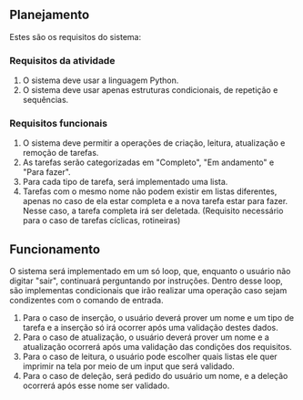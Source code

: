 ## Planejamento

Estes são os requisitos do sistema:

### Requisitos da atividade

1. O sistema deve usar a linguagem Python.
2. O sistema deve usar apenas estruturas condicionais, de repetição e sequências.

### Requisitos funcionais

1. O sistema deve permitir a operações de criação, leitura, atualização e remoção de tarefas.
2. As tarefas serão categorizadas em "Completo", "Em andamento" e "Para fazer".
3. Para cada tipo de tarefa, será implementado uma lista.
4. Tarefas com o mesmo nome não podem existir em listas diferentes, apenas no caso de ela estar completa e a nova tarefa estar para fazer. Nesse caso, a tarefa completa irá ser deletada. (Requisito necessário para o caso de tarefas cíclicas, rotineiras)

## Funcionamento

O sistema será implementado em um só loop, que, enquanto o usuário não digitar "sair", continuará perguntando por instruções. Dentro desse loop, são implementas condicionais que irão realizar uma operação caso sejam condizentes com o comando de entrada. 

1. Para o caso de inserção, o usuário deverá prover um nome e um tipo de tarefa e a inserção só irá ocorrer após uma validação destes dados.
2. Para o caso de atualização, o usuário deverá prover um nome e a atualização ocorrerá após uma validação das condições dos requisitos.
3. Para o caso de leitura, o usuário pode escolher quais listas ele quer imprimir na tela por meio de um input que será validado.
4. Para o caso de deleção, será pedido do usuário um nome, e a deleção ocorrerá após esse nome ser validado.
